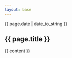 ```yaml
---
layout: base
---
```


<div class="post_entry">
<div class="date">{{ page.date | date_to_string }}</div>
<h2>{{ page.title }}</h2>

{{ content }}
</div>
